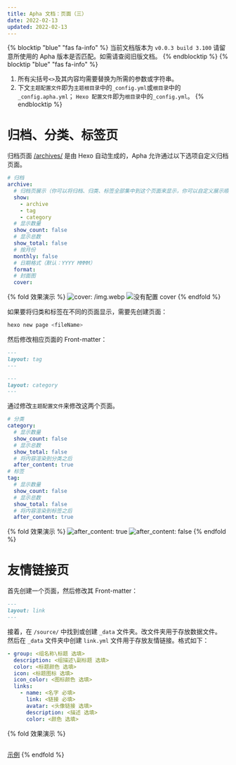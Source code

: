 ```yaml
---
title: Apha 文档：页面（三）
date: 2022-02-13
updated: 2022-02-13
---
```

{% blocktip "blue" "fas fa-info" %}
当前文档版本为 `v0.0.3 build 3.100`
请留意所使用的 Apha 版本是否匹配。如需请查阅旧版文档。
{% endblocktip %}
{% blocktip "blue" "fas fa-info" %}
1. 所有尖括号`<>`及其内容均需要替换为所需的参数或字符串。
2. 下文`主题配置文件`即为`主题根目录`中的`_config.yml`或`根目录`中的`_config.apha.yml`；
  `Hexo 配置文件`即为`根目录`中的`_config.yml`。
{% endblocktip %}
# 归档、分类、标签页
归档页面 [/archives/](/archives/) 是由 Hexo 自动生成的，Apha 允许通过以下选项自定义归档页面。

```yml 主题配置文件
# 归档
archive:
  # 归档页展示（你可以将归档、归类、标签全部集中到这个页面来显示，你可以自定义展示顺序，最少需要展示一项）
  show:
    - archive
    - tag
    - category
  # 显示数量
  show_count: false
  # 显示总数
  show_total: false
  # 按月份
  monthly: false
  # 日期格式（默认：YYYY MMMM）
  format:
  # 封面图
  cover: 
```
{% fold 效果演示 %}
![cover: /img.webp](/imgs/doc2_0.png "cover: /img.webp")
![没有配置 cover](/imgs/doc2_1.png "没有配置 cover")
{% endfold %}

如果要将归类和标签在不同的页面显示，需要先创建页面：
```bash
hexo new page <fileName>
```
然后修改相应页面的 Front-matter：
```markdown /source/tags/index.md
---
layout: tag
---
```
```markdown /source/categories/index.md
---
layout: category
---
```
通过修改`主题配置文件`来修改这两个页面。
```yml 主题配置文件
# 分类
category:
  # 显示数量
  show_count: false
  # 显示总数
  show_total: false
  # 将内容渲染到分类之后
  after_content: true
# 标签
tag:
  # 显示数量
  show_count: false
  # 显示总数
  show_total: false
  # 将内容渲染到标签之后
  after_content: true
```

{% fold 效果演示 %}
![after_content: true](/imgs/doc2_2.png "after_content: true")
![after_content: false](/imgs/doc2_3.png "after_content: false")
{% endfold %}

# 友情链接页
首先创建一个页面，然后修改其 Front-matter：
```markdown /source/link/index.md
---
layout: link
---
```
接着，在 `/source/` 中找到或创建 `_data` 文件夹。改文件夹用于存放数据文件。
然后在 `_data` 文件夹中创建 `link.yml` 文件用于存放友情链接。格式如下：
```yml /source/_data/link.yml
- group: <组名称\标题 选填>
  description: <组描述\副标题 选填>
  color: <标题颜色 选填>
  icon: <标题图标 选填>
  icon_color: <图标颜色 选填>
  links:
    - name: <名字 必填>
      link: <链接 必填>
      avatar: <头像链接 选填>
      description: <描述 选填>
      color: <颜色 选填>
```
{% fold 效果演示 %}
```yml /source/_data/link.yml
```
[示例](/link/)
{% endfold %}